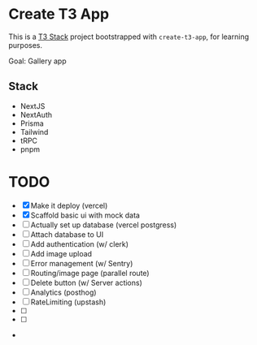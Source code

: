 # Create T3 App

This is a [T3 Stack](https://create.t3.gg/) project bootstrapped with `create-t3-app`, for learning purposes.

Goal: Gallery app

## Stack

- NextJS
- NextAuth
- Prisma
- Tailwind
- tRPC
- pnpm


# TODO

- [x] Make it deploy (vercel)
- [x] Scaffold basic ui with mock data 
- [ ] Actually set up database (vercel postgress)
- [ ] Attach database to UI 
- [ ] Add authentication (w/ clerk)
- [ ] Add image upload
- [ ] Error management (w/ Sentry)
- [ ] Routing/image page (parallel route)
- [ ] Delete button (w/ Server actions) 
- [ ] Analytics (posthog)
- [ ] RateLimiting (upstash)
- [ ]
- [ ] 
- 

